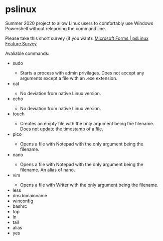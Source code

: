# pslinux
Summer 2020 project to allow Linux users to comfortably use Windows Powershell without relearning the command line.


Please take this short survey (if you want): <a href="https://forms.office.com/Pages/ResponsePage.aspx?id=YJmPXVzLYEKh9M8Osiq6NnBuWPZqA_RGpDA6KN7De4ZUQkVVUzVUMVZPVVhOTFBQVTZRSVNCSTJXVy4u">Microsoft Forms | psLinux Feature Survey</a>

<!DOCTYPE html>
Avaliable commands:
<ul>
<li>sudo</li>
  <ul><li>Starts a process with admin privilages. Does not accept any arguments except a file with an .exe extension.</li></ul>
<li>cat </li>
  <ul><li>No deviation from native Linux version.</li></ul>
<li>echo</li>
  <ul><li>No deviation from native Linux version.</li></ul>
<li>touch</li>
  <ul><li>Creates an empty file with the only argument being the filename. Does not update the timestamp of a file.</li></ul>
<li>pico</li>
  <ul><li>Opens a file with Notepad with the only argument being the filename.</li></ul>
<li>nano </li>
  <ul><li>Opens a file with Notepad with the only argument being the filename. An alias of nano.</li></ul>
<li>vim</li>
  <ul><li>Opens a file with Writer with the only argument being the filename.</li></ul>
<li>less</li>
<li>dnsdomainname</li>
<li>winconfig</li>
<li>bashrc</li>
<li>top</li>
<li>ln</li>
<li>tail</li>
<li>alias</li>
<li>yes</li>
  </ul>

</html>
